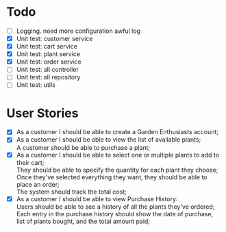 # Todo

- [ ] Logging. need more configuration awful log
- [x] Unit test: customer service
- [x] Unit test: cart service
- [x] Unit test: plant service
- [x] Unit test: order service
- [ ] Unit test: all controller
- [ ] Unit test: all repository
- [ ] Unit test: utils

# User Stories

- [x] As a customer I should be able to create a Garden Enthusiasts account;
- [x] As a customer I should be able to view the list of available plants;\
A customer should be able to purchase a plant;
- [x] As a customer I should be able to select one or multiple plants to add to their cart;\
They should be able to specify the quantity for each plant they choose;\
Once they've selected everything they want, they should be able to place an order;\
The system should track the total cost;
- [x] As a customer I should be able to view Purchase History:\
Users should be able to see a history of all the plants they've ordered;\
Each entry in the purchase history should show the date of purchase, list of plants bought, and the total amount paid;
